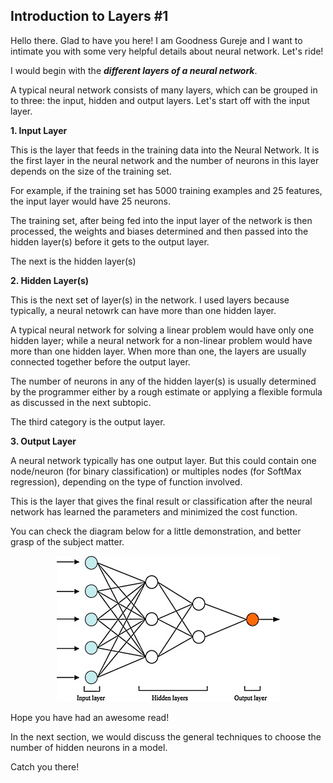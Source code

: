 ## Introduction to Layers #1

Hello there. Glad to have you here! I am Goodness Gureje and I want to intimate you with some very helpful details about neural network. Let's ride!

I would begin with the ***different layers of a neural network***.

A typical neural network consists of many layers, which can be grouped in to three: the input, hidden and output layers. Let's start off with the input layer.

**1. Input Layer** 

This is the layer that feeds in the training data into the Neural Network. It is the first layer in the neural network and the number of neurons in this layer depends on the size of the training set. 

For example, if the training set has 5000 training examples and 25 features, the input layer would have 25 neurons. 

The training set, after being fed into the input layer of the network is then processed, the weights and biases determined and then passed into the hidden layer(s) before it gets to the output layer.

The next is the hidden layer(s)

**2. Hidden Layer(s)**

This is the next set of layer(s) in the network. I used layers because typically, a neural netowrk can have more than one hidden layer.

A typical neural network for solving a linear problem would have only one hidden layer; while a neural network for a non-linear problem would have more than one hidden layer. When more than one, the layers are usually connected together before the output layer.

The number of neurons in any of the hidden layer(s) is usually determined by the programmer either by a rough estimate or applying a flexible formula as discussed in the next subtopic. 

The third category is the output layer.

**3. Output Layer**

A neural network typically has one output layer. But this could contain one node/neuron (for binary classification) or multiples nodes (for SoftMax regression), depending on the type of function involved. 

This is the layer that gives the final result or classification after the neural network has learned the parameters and minimized the cost function. 

You can check the diagram below for a little demonstration, and better grasp of the subject matter.

<p align="center">
  <img src = "Image/ANN-1.jpg" />
</p>

Hope you have had an awesome read! 

In the next section, we would discuss the general techniques to choose the number of hidden neurons in a model. 

Catch you there!
